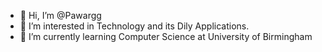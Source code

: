 - 👋 Hi, I’m @Pawargg
- 👀 I’m interested in Technology and its Dily Applications.
- 🌱 I’m currently learning Computer Science at University of Birmingham

<!---
Pawargg/Pawargg is a ✨ special ✨ repository because its `README.md` (this file) appears on your GitHub profile.
You can click the Preview link to take a look at your changes.
--->

